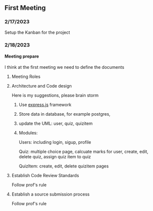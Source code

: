 ## First Meeting

### 2/17/2023

Setup the Kanban for the project

### 2/18/2023

#### Meeting prepare

I think at the first meeting we need to define the documents 

1. Meeting Roles

2. Architecture and Code design
    
    Here is my suggestions, please brain storm
    
    1. Use [express.js](https://expressjs.com/) framework

    2. Store data in database, for example postgres,

    3. update the UML: user, quiz, quizitem 

    4. Modules: 

        Users: including login, sigup, profile

        Quiz: multiple choice page, calcuate marks for user, create, edit, delete quiz, assign quiz item to quiz

        QuizItem: create, edit, delete quizitem pages


3. Establish Code Review Standards

    Follow prof's rule

4. Establish a source submission process

    Follow prof's rule


 
